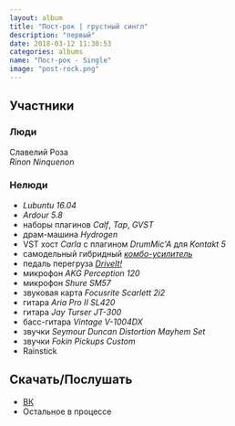 ```yaml
---
layout: album
title: "Пост-рок | грустный сингл"
description: "первый"
date: 2018-03-12 11:30:53
categories: albums
name: "Пост-рок - Single"
image: "post-rock.png"
---
```


## Участники  

### Люди  
Славелий Роза  
*Rinon Ninquenon*  

### Нелюди
- *Lubuntu 16.04*
- *Ardour 5.8*
- наборы плагинов *Calf*, *Tap*, *GVST*
- драм-машина *Hydrogen*
- VST хост *Carla* с плагином *DrumMic'A* для *Kontakt 5*
- самодельный гибридный *[комбо-усилитель](http://rinonninqueon.ru/schematics/cabinet_3/)*
- педаль перегруза *[DriveIt!](http://rinonninqueon.ru/schematics/DriveIt_complete/)*
- микрофон *AKG Perception 120*
- микрофон *Shure SM57*
- звуковая карта *Focusrite Scarlett 2i2*
- гитара *Aria Pro II SL420*
- гитара *Jay Turser JT-300*
- басс-гитара *Vintage V-1004DX*
- звучки *Seymour Duncan Distortion Mayhem Set*
- звучки *Fokin Pickups Custom*
- Rainstick

## Скачать/Послушать
- [ВК](https://vk.com/muzgruppa)
- Остальное в процессе